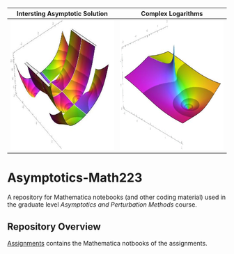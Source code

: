 
  Intersting Asymptotic Solution        |  Complex Logarithms
:-------------------------:|:-------------------------:
<img src = "Figures/NastySolution_CosArcCos.jpeg" width = 500 height =300>|  <img src = "Figures/ComplexLog.jpeg" width = 500 height =300>

# Asymptotics-Math223
A repository for Mathematica notebooks (and other coding material) used in the graduate level *Asymptotics and Perturbation Methods* course. 

## Repository Overview
[Assignments](Assignments) contains the Mathematica notbooks of the assignments. 
